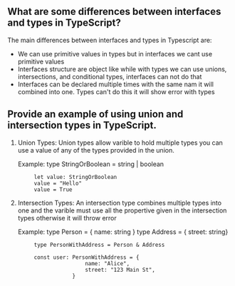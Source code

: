 ## What are some differences between interfaces and types in TypeScript?

The main differences between interfaces and types in Typescript are:

- We can use primitive values in types but in interfaces we cant use primitive values
- Interfaces structure are object like while with types we can use unions, intersections, and conditional types, interfaces can not do that
- Interfaces can be declared multiple times with the same nam it will combined into one. Types can't do this it will show error with types


## Provide an example of using union and intersection types in TypeScript.

1. Union Types: Union types allow varible to hold multiple types you can use a value of any of the types provided in the union.

    Example: type StringOrBoolean = string | boolean

            let value: StringOrBoolean
            value = "Hello"
            value = True

2. Intersection Types: An intersection type combines multiple types into one and the varible must use all the propertive given in the intersection types otherwise it will throw error

    Example: type Person = { name: string }
            type Address = { street: string}

            type PersonWithAddress = Person & Address

            const user: PersonWithAddress = {
                            name: "Alice",
                            street: "123 Main St",
                        }


